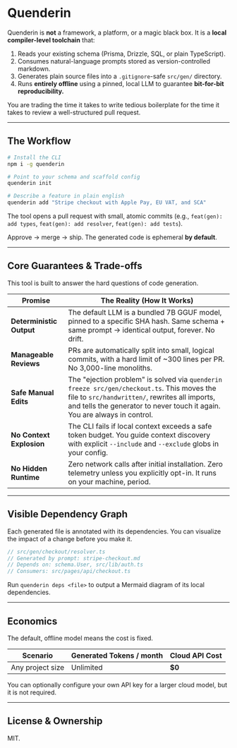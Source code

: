 # Quenderin

Quenderin is **not** a framework, a platform, or a magic black box. It is a **local compiler-level toolchain** that:

1.  Reads your existing schema (Prisma, Drizzle, SQL, or plain TypeScript).
2.  Consumes natural-language prompts stored as version-controlled markdown.
3.  Generates plain source files into a `.gitignore`-safe `src/gen/` directory.
4.  Runs **entirely offline** using a pinned, local LLM to guarantee **bit-for-bit reproducibility.**

You are trading the time it takes to write tedious boilerplate for the time it takes to review a well-structured pull request.

---
## The Workflow

```bash
# Install the CLI
npm i -g quenderin

# Point to your schema and scaffold config
quenderin init

# Describe a feature in plain english
quenderin add "Stripe checkout with Apple Pay, EU VAT, and SCA"
````

The tool opens a pull request with small, atomic commits (e.g., `feat(gen): add types`, `feat(gen): add resolver`, `feat(gen): add tests`).

Approve → merge → ship. The generated code is ephemeral **by default**.

-----

## Core Guarantees & Trade-offs

This tool is built to answer the hard questions of code generation.

| Promise | The Reality (How It Works) |
|---|---|
| **Deterministic Output** | The default LLM is a bundled 7B GGUF model, pinned to a specific SHA hash. Same schema + same prompt → identical output, forever. No drift. |
| **Manageable Reviews** | PRs are automatically split into small, logical commits, with a hard limit of \~300 lines per PR. No 3,000-line monoliths. |
| **Safe Manual Edits** | The "ejection problem" is solved via `quenderin freeze src/gen/checkout.ts`. This moves the file to `src/handwritten/`, rewrites all imports, and tells the generator to never touch it again. You are always in control. |
| **No Context Explosion** | The CLI fails if local context exceeds a safe token budget. You guide context discovery with explicit `--include` and `--exclude` globs in your config. |
| **No Hidden Runtime** | Zero network calls after initial installation. Zero telemetry unless you explicitly opt-in. It runs on your machine, period. |

-----

## Visible Dependency Graph

Each generated file is annotated with its dependencies. You can visualize the impact of a change before you make it.

```typescript
// src/gen/checkout/resolver.ts
// Generated by prompt: stripe-checkout.md
// Depends on: schema.User, src/lib/auth.ts
// Consumers: src/pages/api/checkout.ts
```

Run `quenderin deps <file>` to output a Mermaid diagram of its local dependencies.

-----

## Economics

The default, offline model means the cost is fixed.

| Scenario | Generated Tokens / month | Cloud API Cost |
|---|---|---|
| Any project size | Unlimited | **$0** |

You can optionally configure your own API key for a larger cloud model, but it is not required.

-----

## License & Ownership

MIT.
